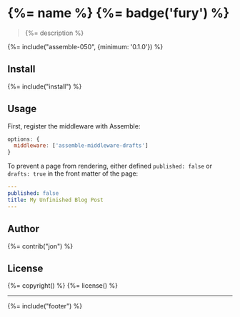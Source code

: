 # {%= name %} {%= badge('fury') %}

> {%= description %}

{%= include("assemble-050", {minimum: '0.1.0'}) %}

## Install
{%= include("install") %}

## Usage

First, register the middleware with Assemble:

```js
options: {
  middleware: ['assemble-middleware-drafts']
}
```

To prevent a page from rendering, either defined `published: false` or `drafts: true` in the front matter of the page:

```yaml
---
published: false
title: My Unfinished Blog Post
---
```

## Author
{%= contrib("jon") %}

## License
{%= copyright() %}
{%= license() %}

***

{%= include("footer") %}